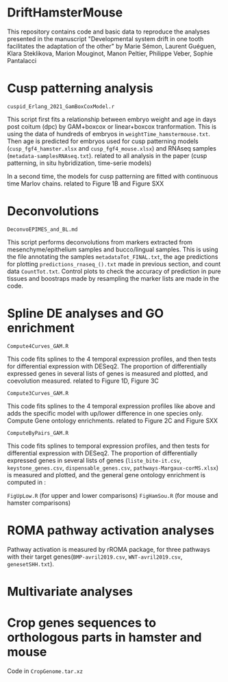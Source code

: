 # DriftHamsterMouse

This repository contains code and basic data to reproduce the analyses presented in the manuscript "Developmental system drift in one tooth facilitates the adaptation of the other" 
by Marie Sémon, Laurent Guéguen, Klara Steklikova, Marion Mouginot, Manon Peltier, Philippe Veber, Sophie Pantalacci

# Cusp patterning analysis 

`cuspid_Erlang_2021_GamBoxCoxModel.r`

This script first fits a relationship between embryo weight and age in days post coitum (dpc) by GAM+boxcox or linear+boxcox tranformation. This is using the data of hundreds of embryos in `weightTime_hamstermouse.txt`. Then age is predicted for embryos used for cusp patterning models (`cusp_fgf4_hamster.xlsx` and `cusp_fgf4_mouse.xlsx`) and RNAseq samples (`metadata-samplesRNAseq.txt`). 
related to all analysis in the paper (cusp patterning, in situ hybridization, time-serie models)

In a second time, the models for cusp patterning are fitted with continuous time Marlov chains.
related to Figure 1B and Figure SXX


# Deconvolutions 

`DeconvoEPIMES_and_BL.md`

This script performs deconvolutions from markers extracted from mesenchyme/epithelium samples and bucco/lingual samples.  This is using the file annotating the samples `metadataTot_FINAL.txt`, the age predictions for plotting `predictions_rnaseq_().txt` made in previous section, and count data `CountTot.txt`. 
Control plots to check the accuracy of prediction in pure tissues and boostraps made by resampling the marker lists are made in the code.


# Spline DE analyses and GO enrichment

`Compute4Curves_GAM.R`

This code fits splines to the 4 temporal expression profiles, and then tests for differential expression with DESeq2. The proportion of differentially expressed genes in several lists of genes is measured and plotted, and coevolution measured. 
related to Figure 1D, Figure 3C

`Compute3Curves_GAM.R`

This code fits splines to the 4 temporal expression profiles like above and adds the specific model with up/lower difference in one species only. Compute Gene ontology enrichments.
related to Figure 2C and Figure SXX

`ComputeByPairs_GAM.R`

This code fits splines to temporal expression profiles, and then tests for differential expression with DESeq2. The proportion of differentially expressed genes in several lists of genes (`liste_bite-it.csv`, `keystone_genes.csv`, `dispensable_genes.csv`, `pathways-Margaux-corMS.xlsx`) is measured and plotted, and the general gene ontology enrichment is computed in :

`FigUpLow.R` (for upper and lower comparisons)
`FigHamSou.R` (for mouse and hamster comparisons)


# ROMA pathway activation analyses

Pathway activation is measured by rROMA package, for three pathways with their target genes(`BMP-avril2019.csv`, `WNT-avril2019.csv`, `genesetSHH.txt`). 

# Multivariate analyses



# Crop genes sequences to orthologous parts in hamster and mouse 

Code in `CropGenome.tar.xz`
